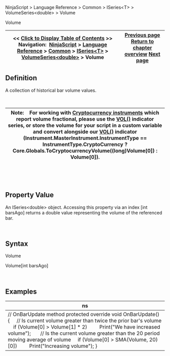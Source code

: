 ﻿


NinjaScript \> Language Reference \> Common \> ISeries\<T\> \> VolumeSeries\<double\> \> Volume






















Volume







| \<\< [Click to Display Table of Contents](iseries_volume.md) \>\> **Navigation:**     [NinjaScript](ninjascript.md) \> [Language Reference](language_reference_wip.md) \> [Common](common.md) \> [ISeries\<T\>](iseriest.md) \> [VolumeSeries\<double\>](volumeseries.md) \> Volume | [Previous page](volumeseries.md) [Return to chapter overview](volumeseries.md) [Next page](iseries_volumes.md) |
| --- | --- |











## Definition


A collection of historical bar volume values.


 




| Note:    For working with [Cryptocurrency instruments](instrumenttype.md) which report volume fractional, please use the [VOL()](volume.md) indicator series, or store the volume for your script in a custom variable and convert alongside our [VOL()](volume.md) indicator (Instrument.MasterInstrument.InstrumentType \=\= InstrumentType.CryptoCurrency ? Core.Globals.ToCryptocurrencyVolume((long)Volume\[0]) : Volume\[0]). |
| --- |



 


 


## Property Value


An ISeries\<double\> object. Accessing this property via an index \[int barsAgo] returns a double value representing the volume of the referenced bar.


 


## Syntax


Volume  

Volume\[int barsAgo]


 


## 


## Examples




| ns |
| --- |
| // OnBarUpdate method protected override void OnBarUpdate() {      // Is current volume greater than twice the prior bar's volume      if (Volume\[0] \> Volume\[1] \* 2)          Print("We have increased volume");        // Is the current volume greater than the 20 period moving average of volume      if (Volume\[0] \> SMA(Volume, 20)\[0])          Print("Increasing volume"); } |









